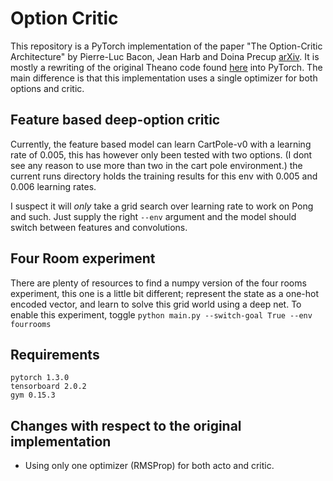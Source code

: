 # Option Critic
This repository is a PyTorch implementation of the paper "The Option-Critic Architecture" by Pierre-Luc Bacon, Jean Harb and Doina Precup [arXiv](https://arxiv.org/abs/1609.05140). It is mostly a rewriting of the original Theano code found [here](https://github.com/jeanharb/option_critic) into PyTorch. The main difference is that this implementation uses a single optimizer for both options and critic.


## Feature based deep-option critic
Currently, the feature based model can learn CartPole-v0 with a learning rate of 0.005, this has however only been tested with two options. (I dont see any reason to use more than two in the cart pole environment.) the current runs directory holds the training results for this env with 0.005 and 0.006 learning rates.

I suspect it will *only* take a grid search over learning rate to work on Pong and such. Just supply the right
```--env```
argument and the model should switch between features and convolutions.

## Four Room experiment
There are plenty of resources to find a numpy version of the four rooms experiment, this one is a little bit different; represent the state as a one-hot encoded vector, and learn to solve this grid world using a deep net. To enable this experiment, toggle
```python main.py --switch-goal True --env fourrooms```

## Requirements

```
pytorch 1.3.0
tensorboard 2.0.2
gym 0.15.3
```

## Changes with respect to the original implementation
- Using only one optimizer (RMSProp) for both acto and critic.
